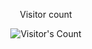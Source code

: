<div align="center"> 
  <p>Visitor count</p>
  <img src="https://profile-counter.glitch.me/{hoffmann2109}/count.svg" alt="Visitor's Count" />
</div>

<!--
**hoffmann2109/hoffmann2109** is a ✨ _special_ ✨ repository because its `README.md` (this file) appears on your GitHub profile.

Here are some ideas to get you started:

- 🔭 I’m currently working on ...
- 🌱 I’m currently learning ...
- 👯 I’m looking to collaborate on ...
- 🤔 I’m looking for help with ...
- 💬 Ask me about ...
- 📫 How to reach me: ...
- 😄 Pronouns: ...
- ⚡ Fun fact: ...
-->
